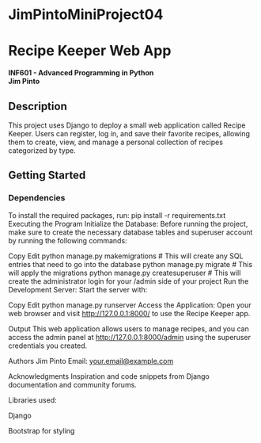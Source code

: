 # JimPintoMiniProject04

# Recipe Keeper Web App

**INF601 - Advanced Programming in Python**  
**Jim Pinto**  

## Description
This project uses Django to deploy a small web application called Recipe Keeper. Users can register, log in, and save their favorite recipes, allowing them to create, view, and manage a personal collection of recipes categorized by type.

## Getting Started

### Dependencies
To install the required packages, run:
pip install -r requirements.txt
Executing the Program
Initialize the Database: Before running the project, make sure to create the necessary database tables and superuser account by running the following commands:

Copy
Edit
python manage.py makemigrations  # This will create any SQL entries that need to go into the database
python manage.py migrate           # This will apply the migrations
python manage.py createsuperuser   # This will create the administrator login for your /admin side of your project
Run the Development Server: Start the server with:

Copy
Edit
python manage.py runserver
Access the Application: Open your web browser and visit http://127.0.0.1:8000/ to use the Recipe Keeper app.

Output
This web application allows users to manage recipes, and you can access the admin panel at http://127.0.0.1:8000/admin using the superuser credentials you created.

Authors
Jim Pinto
Email: your.email@example.com

Acknowledgments
Inspiration and code snippets from Django documentation and community forums.

Libraries used:

Django

Bootstrap for styling

